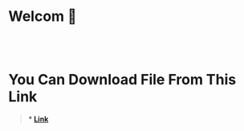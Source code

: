 <h1>Welcom 🥰 </h1> 
<br>
<br>

# You Can Download File From This Link 
> <b> * [Link](https://github.com/alnagdy72/3mali_2024/archive/refs/heads/master.zip)</b>
<br>
<br>

> 
